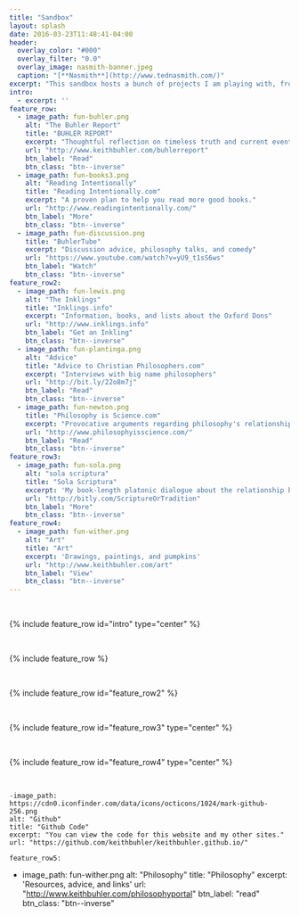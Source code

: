 ```yaml
---
title: "Sandbox"
layout: splash
date: 2016-03-23T11:48:41-04:00
header:
  overlay_color: "#000"
  overlay_filter: "0.0"
  overlay_image: nasmith-banner.jpeg
  caption: "[**Nasmith**](http://www.tednasmith.com/)"
excerpt: "This sandbox hosts a bunch of projects I am playing with, from sketch to complete. Thanks for visiting"
intro: 
  - excerpt: ''
feature_row:
  - image_path: fun-buhler.png
    alt: "The Buhler Report"
    title: "BUHLER REPORT"
    excerpt: "Thoughtful reflection on timeless truth and current events."
    url: "http://www.keithbuhler.com/buhlerreport"
    btn_label: "Read"
    btn_class: "btn--inverse"
  - image_path: fun-books3.png
    alt: "Reading Intentionally"
    title: "Reading Intentionally.com"
    excerpt: "A proven plan to help you read more good books."
    url: "http://www.readingintentionally.com/"
    btn_label: "More"
    btn_class: "btn--inverse"
  - image_path: fun-discussion.png
    title: "BuhlerTube"
    excerpt: "Discussion advice, philosophy talks, and comedy"
    url: "https://www.youtube.com/watch?v=yU9_t1sS6ws"
    btn_label: "Watch"
    btn_class: "btn--inverse"
feature_row2:
  - image_path: fun-lewis.png
    alt: "The Inklings"
    title: "Inklings.info"
    excerpt: "Information, books, and lists about the Oxford Dons"
    url: "http://www.inklings.info"
    btn_label: "Get an Inkling"
    btn_class: "btn--inverse"
  - image_path: fun-plantinga.png
    alt: "Advice"
    title: "Advice to Christian Philosophers.com"
    excerpt: "Interviews with big name philosophers"
    url: "http://bit.ly/22o8m7j"
    btn_label: "Read"
    btn_class: "btn--inverse"
  - image_path: fun-newton.png
    title: "Philosophy is Science.com"
    excerpt: "Provocative arguments regarding philosophy's relationship to other natural and formal sciences"
    url: "http://www.philosophyisscience.com/"
    btn_label: "Read"
    btn_class: "btn--inverse"
feature_row3:
  - image_path: fun-sola.png
    alt: "sola scriptura"
    title: "Sola Scriptura"
    excerpt: 'My book-length platonic dialogue about the relationship between Scripture, tradition, and philosophy.'
    url: "http://bitly.com/ScriptureOrTradition"
    btn_label: "More"
    btn_class: "btn--inverse"
feature_row4:
  - image_path: fun-wither.png
    alt: "Art"
    title: "Art"
    excerpt: 'Drawings, paintings, and pumpkins'
    url: "http://www.keithbuhler.com/art"
    btn_label: "View"
    btn_class: "btn--inverse"
---
```


<br>

{% include feature_row id="intro" type="center" %}

<br>

{% include feature_row %}

<br>

{% include feature_row id="feature_row2"  %}

<br>

{% include feature_row id="feature_row3" type="center" %}

<br>

{% include feature_row id="feature_row4" type="center" %}

<br>

    -image_path: https://cdn0.iconfinder.com/data/icons/octicons/1024/mark-github-256.png
    alt: "Github"
    title: "Github Code"
    excerpt: "You can view the code for this website and my other sites."
    url: "https://github.com/keithbuhler/keithbuhler.github.io/"

    feature_row5:
  - image_path: fun-wither.png
    alt: "Philosophy"
    title: "Philosophy"
    excerpt: 'Resources, advice, and links'
    url: "http://www.keithbuhler.com/philosophyportal"
    btn_label: "read"
    btn_class: "btn--inverse"